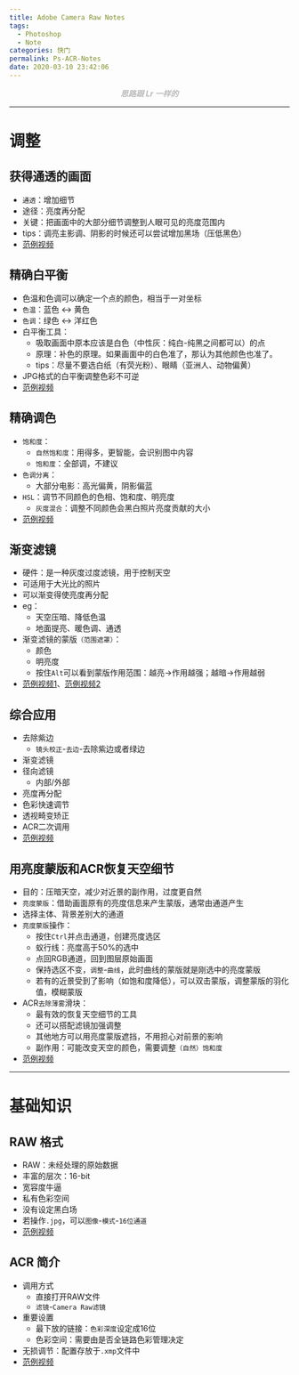 ```yaml
---
title: Adobe Camera Raw Notes
tags:
  - Photoshop
  - Note
categories: 快门
permalink: Ps-ACR-Notes
date: 2020-03-10 23:42:06
---
```


<center> <font color="#bababa">

***思路跟 Lr 一样的***

</font></center>
<!--more-->

---

# 调整

## 获得通透的画面

- `通透`：增加细节
- 途径：亮度再分配
- 关键：把画面中的大部分细节调整到人眼可见的亮度范围内
- tips：调亮主影调、阴影的时候还可以尝试增加黑场（压低黑色）
- [范例视频](https://www.youtube.com/watch?v=sYj8cMlecJE&list=PLhnwj_CftHvhCdkgMKU8qAL4GlXaXmZ1o&index=3)

## 精确白平衡

- 色温和色调可以确定一个点的颜色，相当于一对坐标
- `色温`：蓝色 ↔ 黄色
- `色调`：绿色 ↔ 洋红色
- 白平衡工具：
    + 吸取画面中原本应该是白色（中性灰：纯白-纯黑之间都可以）的点
    + 原理：补色的原理。如果画面中的白色准了，那认为其他颜色也准了。
    + tips：尽量不要选白纸（有荧光粉）、眼睛（亚洲人、动物偏黄）
- JPG格式的白平衡调整色彩不可逆
- [范例视频](https://www.youtube.com/watch?v=5oEbQ6m2O5w&list=PLhnwj_CftHvhCdkgMKU8qAL4GlXaXmZ1o&index=4)

## 精确调色

- `饱和度`：
    + `自然饱和度`：用得多，更智能，会识别图中内容
    + `饱和度`：全部调，不建议
- `色调分离`：
    + 大部分电影：高光偏黄，阴影偏蓝 
- `HSL`：调节不同颜色的色相、饱和度、明亮度
    + `灰度混合`：调整不同颜色会黑白照片亮度贡献的大小
- [范例视频](https://www.youtube.com/watch?v=2fde25zgXb8&list=PLhnwj_CftHvhCdkgMKU8qAL4GlXaXmZ1o&index=5)

## 渐变滤镜

- 硬件：是一种灰度过度滤镜，用于控制天空
- 可适用于大光比的照片
- 可以渐变得使亮度再分配
- eg：
    + 天空压暗、降低色温
    + 地面提亮、暖色调、通透
- 渐变滤镜的蒙版`（范围遮罩）`：
    + 颜色
    + 明亮度
    + 按住`Alt`可以看到蒙版作用范围：越亮→作用越强；越暗→作用越弱
- [范例视频1](https://www.youtube.com/watch?v=l365G5c65kE&list=PLhnwj_CftHvhCdkgMKU8qAL4GlXaXmZ1o&index=6)、[范例视频2](https://www.youtube.com/watch?v=OdlCFo5bNBU&list=PLhnwj_CftHvhCdkgMKU8qAL4GlXaXmZ1o&index=9)

## 综合应用

- 去除紫边
    + `镜头校正`-`去边`-去除紫边或者绿边
- 渐变滤镜
- 径向滤镜
    + 内部/外部
- 亮度再分配
- 色彩快速调节
- 透视畸变矫正
- ACR二次调用
- [范例视频](https://www.youtube.com/watch?v=_b6KALfwJyE&list=PLhnwj_CftHvhCdkgMKU8qAL4GlXaXmZ1o&index=7)

## 用亮度蒙版和ACR恢复天空细节

- 目的：压暗天空，减少对近景的副作用，过度更自然
- `亮度蒙版`：借助画面原有的亮度信息来产生蒙版，通常由通道产生
- 选择主体、背景差别大的通道
- `亮度蒙版`操作：
    + 按住`Ctrl`并点击通道，创建亮度选区
    + 蚁行线：亮度高于50%的选中
    + 点回RGB通道，回到图层原始画面
    + 保持选区不变，`调整`-`曲线`，此时曲线的蒙版就是刚选中的亮度蒙版
    + 若有的近景受到了影响（如饱和度降低），可以双击蒙版，调整蒙版的羽化值，模糊蒙版
- ACR`去除薄雾`滑块：
    + 最有效的恢复天空细节的工具
    + 还可以搭配滤镜加强调整
    + 其他地方可以用亮度蒙版遮挡，不用担心对前景的影响
    + 副作用：可能改变天空的颜色，需要调整`（自然）饱和度`
- [范例视频](https://www.youtube.com/watch?v=7N7A0H7y4es&list=PLhnwj_CftHvhCdkgMKU8qAL4GlXaXmZ1o&index=10)

---

# 基础知识

## RAW 格式

- RAW：未经处理的原始数据
- 丰富的层次：16-bit
- 宽容度牛逼
- 私有色彩空间
- 没有设定黑白场
- 若操作`.jpg`，可以`图像`-`模式`-`16位通道`
- [范例视频](https://www.youtube.com/watch?v=yZEp7wWqswA&list=PLhnwj_CftHvhCdkgMKU8qAL4GlXaXmZ1o&index=1)

## ACR 简介

- 调用方式
    + 直接打开RAW文件
    + `滤镜`-`Camera Raw滤镜`
- 重要设置
    + 最下放的链接：`色彩深度`设定成16位
    + 色彩空间：需要由是否全链路色彩管理决定
- 无损调节：配置存放于`.xmp`文件中
- [范例视频](https://www.youtube.com/watch?v=H5SBJcz2bVM&list=PLhnwj_CftHvhCdkgMKU8qAL4GlXaXmZ1o&index=2)